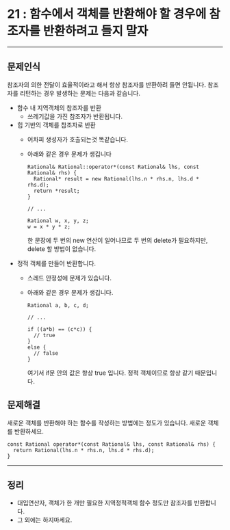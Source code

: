 # 21 : 함수에서 객체를 반환해야 할 경우에 참조자를 반환하려고 들지 말자

---
## 문제인식
참조자의 의한 전달이 효율적이라고 해서 항상 참조자를 반환하려 들면 안됩니다.
참조자를 리턴하는 경우 발생하는 문제는 다음과 같습니다.

- 함수 내 지역객체의 참조자를 반환
  - 쓰레기값을 가진 참조자가 반환됩니다.
- 힙 기반의 객체를 참조자로 반환
  - 어차피 생성자가 호출되는것 똑같습니다.
  - 아래와 같은 경우 문제가 생깁니다

    ```
    Rational& Rational::operator*(const Rational& lhs, const Rational& rhs) {
      Rational* result = new Rational(lhs.n * rhs.n, lhs.d * rhs.d);
      return *result;
    }

    // ...

    Rational w, x, y, z;
    w = x * y * z;
    ```

    한 문장에 두 번의 new 연산이 일어나므로 두 번의 delete가 필요하지만, delete 할 방법이 없습니다.
- 정적 객체를 만들어 반환합니다.
  - 스레드 안정성에 문제가 있습니다.
  - 아래와 같은 경우 문제가 생깁니다.
    ```
    Rational a, b, c, d;

    // ...

    if ((a*b) == (c*c)) {
      // true
    }
    else {
      // false
    }
    ```

    여기서 if문 안의 값은 항상 true 입니다.
    정적 객체이므로 항상 같기 때문입니다.

## 문제해결
새로운 객체를 반환해야 하는 함수를 작성하는 방법에는 정도가 있습니다.
새로운 객체를 반환하세요.

```
const Rational operator*(const Rational& lhs, const Rational& rhs) {
  return Rational(lhs.n * rhs.n, lhs.d * rhs.d);
}
```

---
## 정리
- 대입연산자, 객체가 한 개만 필요한 지역정적객체 함수 정도만 참조자를 반환합니다.
- 그 외에는 하지마세요.
